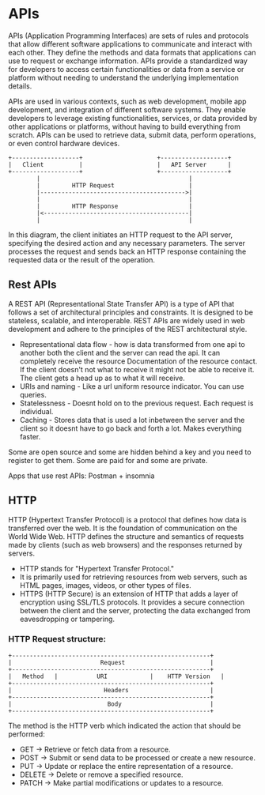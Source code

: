 # APIs

APIs (Application Programming Interfaces) are sets of rules and protocols that allow different software applications to communicate and interact with each other. They define the methods and data formats that applications can use to request or exchange information. APIs provide a standardized way for developers to access certain functionalities or data from a service or platform without needing to understand the underlying implementation details.

APIs are used in various contexts, such as web development, mobile app development, and integration of different software systems. They enable developers to leverage existing functionalities, services, or data provided by other applications or platforms, without having to build everything from scratch. APIs can be used to retrieve data, submit data, perform operations, or even control hardware devices.

```commandline
+-------------------+                     +-------------------+
|   Client          |                     |   API Server      |
+-------------------+                     +-------------------+
        |                                          |
        |         HTTP Request                     |
        |----------------------------------------->|
        |                                          |
        |         HTTP Response                    |
        |<-----------------------------------------|
        |                                          |

```
In this diagram, the client initiates an HTTP request to the API server, specifying the desired action and any necessary parameters. The server processes the request and sends back an HTTP response containing the requested data or the result of the operation.

## Rest APIs

A REST API (Representational State Transfer API) is a type of API that follows a set of architectural principles and constraints. It is designed to be stateless, scalable, and interoperable. REST APIs are widely used in web development and adhere to the principles of the REST architectural style.

- Representational data flow - how is data transformed from one api to another both the client and the server can read the api. It can completely receive the resource Documentation of the resource contact. If the client doesn't not what to receive it might not be able to receive it. The client gets a head up as to what it will receive.
- URIs and naming - Like a url uniform resource indicator. You can use queries.
- Statelessness - Doesnt hold on to the previous request. Each request is individual. 
- Caching - Stores data that is used a lot inbetween the server and the client so it doesnt have to go back and forth a lot. Makes everything faster.

Some are open source and some are hidden behind a key and you need to register to get them. Some are paid for and some are private. 

Apps that use rest APIs:
Postman + insomnia

## HTTP

HTTP (Hypertext Transfer Protocol) is a protocol that defines how data is transferred over the web. It is the foundation of communication on the World Wide Web. HTTP defines the structure and semantics of requests made by clients (such as web browsers) and the responses returned by servers.

- HTTP stands for "Hypertext Transfer Protocol."
- It is primarily used for retrieving resources from web servers, such as HTML pages, images, videos, or other types of files.
- HTTPS (HTTP Secure) is an extension of HTTP that adds a layer of encryption using SSL/TLS protocols. It provides a secure connection between the client and the server, protecting the data exchanged from eavesdropping or tampering.

### HTTP Request structure:

```commandline
+--------------------------------------------------------+
|                         Request                        |
+--------------------------------------------------------+
|   Method   |           URI            |    HTTP Version   |
+--------------------------------------------------------+
|                          Headers                       |
+--------------------------------------------------------+
|                           Body                         |
+--------------------------------------------------------+

```

The method is the HTTP verb which indicated the action that should be performed:

- GET -> Retrieve or fetch data from a resource.
- POST -> Submit or send data to be processed or create a new resource.
- PUT -> Update or replace the entire representation of a resource.
- DELETE -> Delete or remove a specified resource.
- PATCH -> Make partial modifications or updates to a resource.